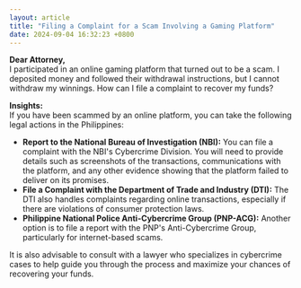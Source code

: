 ```yaml
---
layout: article
title: "Filing a Complaint for a Scam Involving a Gaming Platform"
date: 2024-09-04 16:32:23 +0800
---
```


<p><strong>Dear Attorney,</strong><br>I participated in an online gaming platform that turned out to be a scam. I deposited money and followed their withdrawal instructions, but I cannot withdraw my winnings. How can I file a complaint to recover my funds?</p><p><strong>Insights:</strong><br>If you have been scammed by an online platform, you can take the following legal actions in the Philippines:<br><ul><li><strong>Report to the National Bureau of Investigation (NBI):</strong> You can file a complaint with the NBI's Cybercrime Division. You will need to provide details such as screenshots of the transactions, communications with the platform, and any other evidence showing that the platform failed to deliver on its promises.</li><li><strong>File a Complaint with the Department of Trade and Industry (DTI):</strong> The DTI also handles complaints regarding online transactions, especially if there are violations of consumer protection laws.</li><li><strong>Philippine National Police Anti-Cybercrime Group (PNP-ACG):</strong> Another option is to file a report with the PNP's Anti-Cybercrime Group, particularly for internet-based scams.</li></ul><p>It is also advisable to consult with a lawyer who specializes in cybercrime cases to help guide you through the process and maximize your chances of recovering your funds.</p>